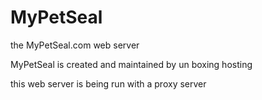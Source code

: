 # MyPetSeal
the MyPetSeal.com web server

MyPetSeal is created and maintained by un boxing hosting
 
 this web server is being run with a proxy server

